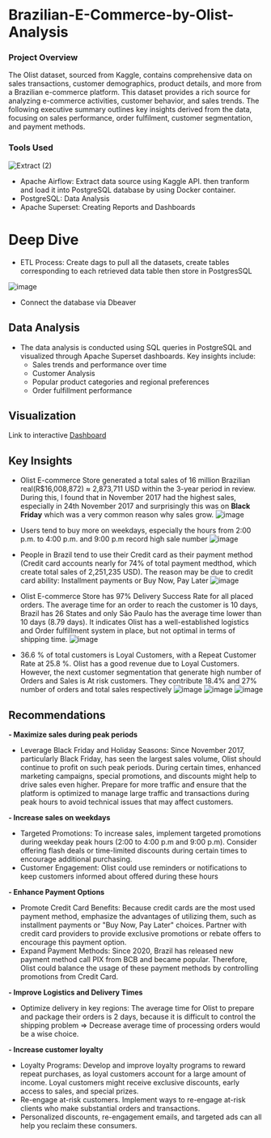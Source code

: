 # Brazilian-E-Commerce-by-Olist-Analysis

### Project Overview
The Olist dataset, sourced from Kaggle, contains comprehensive data on sales transactions, customer demographics, product details, and more from a Brazilian e-commerce platform. This dataset provides a rich source for analyzing e-commerce activities, customer behavior, and sales trends. The following executive summary outlines key insights derived from the data, focusing on sales performance, order fulfilment, customer segmentation, and payment methods.

### Tools Used
![Extract (2)](https://github.com/user-attachments/assets/1e2d467a-b3c2-46a2-8e1c-0e02fd621d2b)


- Apache Airflow: Extract data source using Kaggle API. then tranform and load it into PostgreSQL database by using Docker container.
- PostgreSQL: Data Analysis
- Apache Superset: Creating Reports and Dashboards

# Deep Dive
- ETL Process: Create dags to pull all the datasets, create tables corresponding to each retrieved data table then store in PostgresSQL

![image](https://github.com/user-attachments/assets/dc354a89-1d8c-459e-ac1a-43420564501b)

- Connect the database via Dbeaver

## Data Analysis
- The data analysis is conducted using SQL queries in PostgreSQL and visualized through Apache Superset dashboards. Key insights include:
  - Sales trends and performance over time
  - Customer Analysis
  - Popular product categories and regional preferences
  - Order fulfillment performance

## Visualization
Link to interactive [Dashboard](https://f1f1-113-173-157-136.ngrok-free.app/superset/dashboard/15f31c5d-b975-4da6-99e8-f1d9e0abdbaf/?native_filters_key=GKu3c0AztulUlLm2cuTatRa2JD32eCZZsPr77gSt9v-n9DjnwIqFf6nr1rhkIRFc)

## Key Insights 
- ‌Olist E-commerce Store generated a total sales of 16 million Brazilian real(R$16,008,872) ≈ 2,873,711 USD within the 3-year period in review. During this, I found that in November 2017 had the highest sales, especially in 24th November 2017 and surprisingly this was on **Black Friday** which was a very common reason why sales grow.
  ![image](https://github.com/user-attachments/assets/5a66b42a-e9bf-454c-8d59-986abd481dc5)

- Users tend to buy more on weekdays, especially the hours from 2:00 p.m. to 4:00 p.m. and 9:00 p.m record high sale number
  ![image](https://github.com/user-attachments/assets/22169703-ed55-4775-a77e-060f81de899a)

- People in Brazil tend to use their Credit card as their payment method (Credit card accounts nearly for 74% of total payment medthod, which create total sales of 2,251,235 USD). The reason may be due to credit card ability: Installment payments or Buy Now, Pay Later
  ![image](https://github.com/user-attachments/assets/2e82234c-85b1-4dd6-87d5-652226e3ed86)

- ‌Olist E-commerce Store has 97% Delivery Success Rate for all placed orders. The average time for an order to reach the customer is 10 days, Brazil has 26 States and only São Paulo has the average time lower than 10 days (8.79 days). It indicates Olist has a well-established logistics and Order fulfillment system in place, but not optimal in terms of shipping time.
  ![image](https://github.com/user-attachments/assets/1b01c671-9b42-4661-b7f6-3b45fdd02137)

- 36.6 % of total customers is Loyal Customers, with a Repeat Customer Rate at 25.8 %. Olist has a good revenue due to Loyal Customers. However, the next customer segmentation that generate high number of Orders and Sales is At risk customers. They contribute 18.4% and 27% number of orders and total sales respectively
  ![image](https://github.com/user-attachments/assets/304a14e1-c140-43a8-9511-6689b526cdcd)
  ![image](https://github.com/user-attachments/assets/f7208b63-7bee-4428-a66e-111083fd0857)
  ![image](https://github.com/user-attachments/assets/51c532d3-e30d-4f38-ab8f-1d1599b7ee9d)

## Recommendations
**- Maximize sales during peak periods**
  - Leverage Black Friday and Holiday Seasons: Since November 2017, particularly Black Friday, has seen the largest sales volume, Olist should continue to profit on such peak periods. During certain times, enhanced marketing campaigns, special promotions, and discounts might help to drive sales even higher. Prepare for more traffic anđ ensure that the platform is optimized to manage large traffic and transactions during peak hours to avoid technical issues that may affect customers.
    
**- Increase sales on weekdays**
  - Targeted Promotions: To increase sales, implement targeted promotions during weekday peak hours (2:00 to 4:00 p.m and 9:00 p.m). Consider offering flash deals or time-limited discounts during certain times to encourage additional purchasing.
  - Customer Engagement: Olist could use reminders or notifications to keep customers informed about offered during these hours
    
**- Enhance Payment Options**
  - Promote Credit Card Benefits: Because credit cards are the most used payment method, emphasize the advantages of utilizing them, such as installment payments or "Buy Now, Pay Later" choices. Partner with credit card providers to provide exclusive promotions or rebate offers to encourage this payment option.
  - Expand Payment Methods: Since 2020, Brazil has released new payment method call PIX from BCB and became popular. Therefore, Olist could balance the usage of these payment methods by controlling promotions from Credit Card.
    
**- Improve Logistics and Delivery Times**
  - Optimize delivery in key regions: The average time for Olist to prepare and package their orders is 2 days, because it is difficult to control the shipping problem => Decrease average time of processing orders would be a wise choice.
    
**- Increase customer loyalty**
  - Loyalty Programs: Develop and improve loyalty programs to reward repeat purchases, as loyal customers account for a large amount of income. Loyal customers might receive exclusive discounts, early access to sales, and special prizes.
  - Re-engage at-risk customers. Implement ways to re-engage at-risk clients who make substantial orders and transactions.
  - Personalized discounts, re-engagement emails, and targeted ads can all help you reclaim these consumers.


 


 
